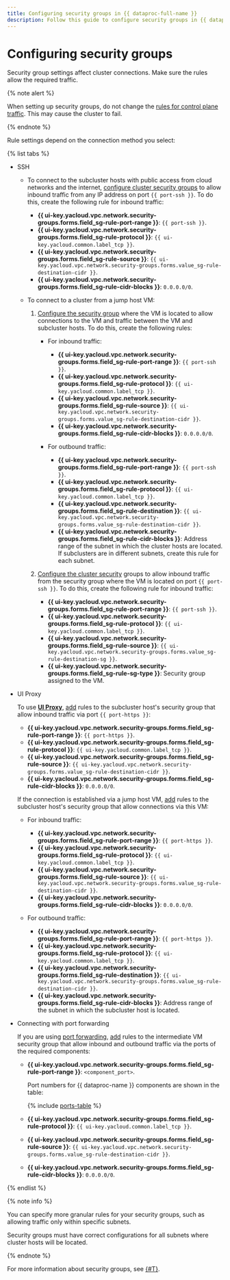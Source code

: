 ```yaml
---
title: Configuring security groups in {{ dataproc-full-name }}
description: Follow this guide to configure security groups in {{ dataproc-name }}.
---
```


# Configuring security groups

Security group settings affect cluster connections. Make sure the rules allow the required traffic.

{% note alert %}

When setting up security groups, do not change the [rules for control plane traffic](cluster-create.md#change-security-groups). This may cause the cluster to fail.

{% endnote %}

Rule settings depend on the connection method you select:

{% list tabs %}

- SSH

    * To connect to the subcluster hosts with public access from cloud networks and the internet, [configure cluster security groups](../../vpc/operations/security-group-add-rule.md) to allow inbound traffic from any IP address on port `{{ port-ssh }}`. To do this, create the following rule for inbound traffic:

      * **{{ ui-key.yacloud.vpc.network.security-groups.forms.field_sg-rule-port-range }}**: `{{ port-ssh }}`.
      * **{{ ui-key.yacloud.vpc.network.security-groups.forms.field_sg-rule-protocol }}**: `{{ ui-key.yacloud.common.label_tcp }}`.
      * **{{ ui-key.yacloud.vpc.network.security-groups.forms.field_sg-rule-source }}**: `{{ ui-key.yacloud.vpc.network.security-groups.forms.value_sg-rule-destination-cidr }}`.
      * **{{ ui-key.yacloud.vpc.network.security-groups.forms.field_sg-rule-cidr-blocks }}**: `0.0.0.0/0`.

    * To connect to a cluster from a jump host VM:

      1. [Configure the security group](../../vpc/operations/security-group-add-rule.md) where the VM is located to allow connections to the VM and traffic between the VM and subcluster hosts. To do this, create the following rules:

          * For inbound traffic:

              * **{{ ui-key.yacloud.vpc.network.security-groups.forms.field_sg-rule-port-range }}**: `{{ port-ssh }}`.
              * **{{ ui-key.yacloud.vpc.network.security-groups.forms.field_sg-rule-protocol }}**: `{{ ui-key.yacloud.common.label_tcp }}`.
              * **{{ ui-key.yacloud.vpc.network.security-groups.forms.field_sg-rule-source }}**: `{{ ui-key.yacloud.vpc.network.security-groups.forms.value_sg-rule-destination-cidr }}`.
              * **{{ ui-key.yacloud.vpc.network.security-groups.forms.field_sg-rule-cidr-blocks }}**: `0.0.0.0/0`.

          * For outbound traffic:

              * **{{ ui-key.yacloud.vpc.network.security-groups.forms.field_sg-rule-port-range }}**: `{{ port-ssh }}`.
              * **{{ ui-key.yacloud.vpc.network.security-groups.forms.field_sg-rule-protocol }}**: `{{ ui-key.yacloud.common.label_tcp }}`.
              * **{{ ui-key.yacloud.vpc.network.security-groups.forms.field_sg-rule-destination }}**: `{{ ui-key.yacloud.vpc.network.security-groups.forms.value_sg-rule-destination-cidr }}`.
              * **{{ ui-key.yacloud.vpc.network.security-groups.forms.field_sg-rule-cidr-blocks }}**: Address range of the subnet in which the cluster hosts are located. If subclusters are in different subnets, create this rule for each subnet.

      1. [Configure the cluster security](../../vpc/operations/security-group-add-rule.md) groups to allow inbound traffic from the security group where the VM is located on port `{{ port-ssh }}`. To do this, create the following rule for inbound traffic:

          * **{{ ui-key.yacloud.vpc.network.security-groups.forms.field_sg-rule-port-range }}**: `{{ port-ssh }}`.
          * **{{ ui-key.yacloud.vpc.network.security-groups.forms.field_sg-rule-protocol }}**: `{{ ui-key.yacloud.common.label_tcp }}`.
          * **{{ ui-key.yacloud.vpc.network.security-groups.forms.field_sg-rule-source }}**: `{{ ui-key.yacloud.vpc.network.security-groups.forms.value_sg-rule-destination-sg }}`.
          * **{{ ui-key.yacloud.vpc.network.security-groups.forms.field_sg-rule-sg-type }}**: Security group assigned to the VM.

- UI Proxy

    To use [**UI Proxy**](../concepts/interfaces.md), [add](../../vpc/operations/security-group-add-rule.md) rules to the subcluster host's security group that allow inbound traffic via port `{{ port-https }}`:

    * **{{ ui-key.yacloud.vpc.network.security-groups.forms.field_sg-rule-port-range }}**: `{{ port-https }}`.
    * **{{ ui-key.yacloud.vpc.network.security-groups.forms.field_sg-rule-protocol }}**: `{{ ui-key.yacloud.common.label_tcp }}`.
    * **{{ ui-key.yacloud.vpc.network.security-groups.forms.field_sg-rule-source }}**: `{{ ui-key.yacloud.vpc.network.security-groups.forms.value_sg-rule-destination-cidr }}`.
    * **{{ ui-key.yacloud.vpc.network.security-groups.forms.field_sg-rule-cidr-blocks }}**: `0.0.0.0/0`.

    If the connection is established via a jump host VM, [add](../../vpc/operations/security-group-add-rule.md) rules to the subcluster host's security group that allow connections via this VM:

    * For inbound traffic:

        * **{{ ui-key.yacloud.vpc.network.security-groups.forms.field_sg-rule-port-range }}**: `{{ port-https }}`.
        * **{{ ui-key.yacloud.vpc.network.security-groups.forms.field_sg-rule-protocol }}**: `{{ ui-key.yacloud.common.label_tcp }}`.
        * **{{ ui-key.yacloud.vpc.network.security-groups.forms.field_sg-rule-source }}**: `{{ ui-key.yacloud.vpc.network.security-groups.forms.value_sg-rule-destination-cidr }}`.
        * **{{ ui-key.yacloud.vpc.network.security-groups.forms.field_sg-rule-cidr-blocks }}**: `0.0.0.0/0`.

    * For outbound traffic:

        * **{{ ui-key.yacloud.vpc.network.security-groups.forms.field_sg-rule-port-range }}**: `{{ port-https }}`.
        * **{{ ui-key.yacloud.vpc.network.security-groups.forms.field_sg-rule-protocol }}**: `{{ ui-key.yacloud.common.label_tcp }}`.
        * **{{ ui-key.yacloud.vpc.network.security-groups.forms.field_sg-rule-destination }}**: `{{ ui-key.yacloud.vpc.network.security-groups.forms.value_sg-rule-destination-cidr }}`.
        * **{{ ui-key.yacloud.vpc.network.security-groups.forms.field_sg-rule-cidr-blocks }}**: Address range of the subnet in which the subcluster host is located.

- Connecting with port forwarding

    If you are using [port forwarding](../operations/connect-interfaces.md#routing), [add](../../vpc/operations/security-group-add-rule.md) rules to the intermediate VM security group that allow inbound and outbound traffic via the ports of the required components:

    * **{{ ui-key.yacloud.vpc.network.security-groups.forms.field_sg-rule-port-range }}**: `<component_port>`.

        Port numbers for {{ dataproc-name }} components are shown in the table:

        {% include [ports-table](../../_includes/data-processing/ports-table.md) %}

    * **{{ ui-key.yacloud.vpc.network.security-groups.forms.field_sg-rule-protocol }}**: `{{ ui-key.yacloud.common.label_tcp }}`.
    * **{{ ui-key.yacloud.vpc.network.security-groups.forms.field_sg-rule-source }}**: `{{ ui-key.yacloud.vpc.network.security-groups.forms.value_sg-rule-destination-cidr }}`.
    * **{{ ui-key.yacloud.vpc.network.security-groups.forms.field_sg-rule-cidr-blocks }}**: `0.0.0.0/0`.

{% endlist %}

{% note info %}

You can specify more granular rules for your security groups, such as allowing traffic only within specific subnets.

Security groups must have correct configurations for all subnets where cluster hosts will be located.

{% endnote %}

For more information about security groups, see [{#T}](../concepts/network.md#security-groups).